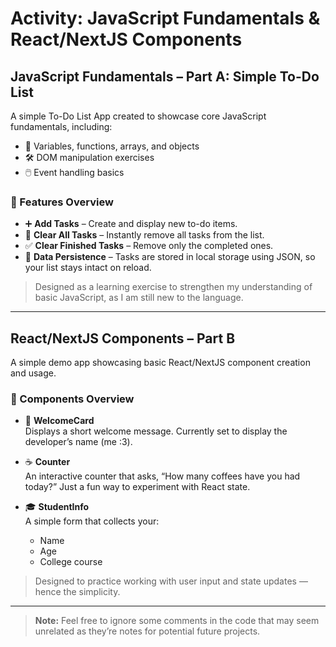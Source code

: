 # Activity: JavaScript Fundamentals & React/NextJS Components

## JavaScript Fundamentals – Part A: Simple To-Do List

A simple To-Do List App created to showcase core JavaScript fundamentals, including:

- 📌 Variables, functions, arrays, and objects  
- 🛠️ DOM manipulation exercises  
- 🖱️ Event handling basics  

### 🔧 Features Overview

- ➕ **Add Tasks** – Create and display new to-do items.  
- 🧹 **Clear All Tasks** – Instantly remove all tasks from the list.  
- ✅ **Clear Finished Tasks** – Remove only the completed ones.  
- 💾 **Data Persistence** – Tasks are stored in local storage using JSON, so your list stays intact on reload.  

> Designed as a learning exercise to strengthen my understanding of basic JavaScript, as I am still new to the language.

---

## React/NextJS Components – Part B

A simple demo app showcasing basic React/NextJS component creation and usage.

### 🧩 Components Overview

- 🚀 **WelcomeCard**  
  Displays a short welcome message. Currently set to display the developer’s name (me :3).  

- ☕ **Counter**  
  An interactive counter that asks, “How many coffees have you had today?” Just a fun way to experiment with React state.  

- 🎓 **StudentInfo**  
  A simple form that collects your:
  - Name  
  - Age  
  - College course  

> Designed to practice working with user input and state updates — hence the simplicity.

---

> **Note:** Feel free to ignore some comments in the code that may seem unrelated as they’re notes for potential future projects.
